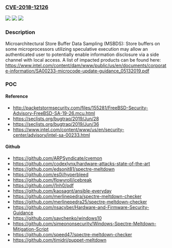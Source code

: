 ### [CVE-2018-12126](https://cve.mitre.org/cgi-bin/cvename.cgi?name=CVE-2018-12126)
![](https://img.shields.io/static/v1?label=Product&message=Central%20ProcCVE-2018-12126essing%20Units%20(CPUs)&color=blue)
![](https://img.shields.io/static/v1?label=Version&message=n%2Fa&color=blue)
![](https://img.shields.io/static/v1?label=Vulnerability&message=Information%20Disclosure&color=brighgreen)

### Description

Microarchitectural Store Buffer Data Sampling (MSBDS): Store buffers on some microprocessors utilizing speculative execution may allow an authenticated user to potentially enable information disclosure via a side channel with local access. A list of impacted products can be found here: https://www.intel.com/content/dam/www/public/us/en/documents/corporate-information/SA00233-microcode-update-guidance_05132019.pdf

### POC

#### Reference
- http://packetstormsecurity.com/files/155281/FreeBSD-Security-Advisory-FreeBSD-SA-19-26.mcu.html
- https://seclists.org/bugtraq/2019/Jun/28
- https://seclists.org/bugtraq/2019/Jun/36
- https://www.intel.com/content/www/us/en/security-center/advisory/intel-sa-00233.html

#### Github
- https://github.com/ARPSyndicate/cvemon
- https://github.com/codexlynx/hardware-attacks-state-of-the-art
- https://github.com/edsonjt81/spectre-meltdown
- https://github.com/es0j/hyperbleed
- https://github.com/flowyroll/icebreak
- https://github.com/j1nh0/pdf
- https://github.com/kaosagnt/ansible-everyday
- https://github.com/merlinepedra/spectre-meltdown-checker
- https://github.com/merlinepedra25/spectre-meltdown-checker
- https://github.com/nsacyber/Hardware-and-Firmware-Security-Guidance
- https://github.com/savchenko/windows10
- https://github.com/simeononsecurity/Windows-Spectre-Meltdown-Mitigation-Script
- https://github.com/speed47/spectre-meltdown-checker
- https://github.com/timidri/puppet-meltdown

